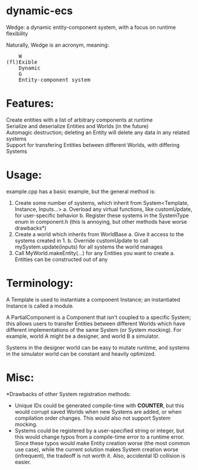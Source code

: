 # dynamic-ecs
Wedge: a dynamic entity-component system, with a focus on runtime flexibility

Naturally, Wedge is an acronym, meaning:

<pre>
    W  
(fl)Exible  
    Dynamic  
    G  
    Entity-component system  
</pre>

# Features:

Create entities with a list of arbitrary components at runtime  
Serialize and deserialize Entities and Worlds (in the future)  
Automagic destruction; deleting an Entity will delete any data in any related systems  
Support for transfering Entities between different Worlds, with differing Systems

# Usage:

example.cpp has a basic example, but the general method is:  
1. Create some number of systems, which inherit from System<Template, Instance, Inputs...>
  a. Overload any virtual functions, like customUpdate, for user-specific behavior
  b. Register these systems in the SystemType enum in component.h (this is annoying, but other methods have worse drawbacks*)
2. Create a world which inherits from WorldBase
  a. Give it access to the systems created in 1.
  b. Override customUpdate to call mySystem.update(inputs) for all systems the world manages
3. Call MyWorld.makeEntity(...) for any Entities you want to create
  a. Entities can be constructed out of any 

# Terminology:
A Template is used to instantiate a component Instance; an instantiated Instance is called a module.

A PartialComponent is a Component that isn't coupled to a specific System; this allows users to transfer Entities between different Worlds
which have different implementations of the same System (or System mocking). For example, world A might be a designer, and world B a simulator.

Systems in the designer world can be easy to mutate runtime, and systems in the simulator world can be constant and heavily optimized.  

# Misc:
*Drawbacks of other System registration methods:
  - Unique IDs could be generated compile-time with __COUNTER__, but this would corrupt saved Worlds when new Systems are added, or 
when compilation order changes. This would also not support System mocking.
  - Systems could be registered by a user-specified string or integer, but this would change typos from a compile-time error to a runtime error.
Since these typos would make Entity creation worse (the most common use case), while the current solution makes System creation worse 
(infrequent), the tradeoff is not worth it. Also, accidental ID collision is easier.
